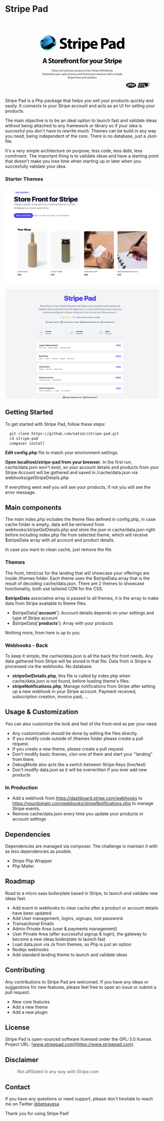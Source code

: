 
#  Stripe Pad
![Stripe Pad Storefront](open-graph.png "Stripe Pad Sample Image")
Stripe Pad is a Php package that helps you sell your products quickly and easily. It connects to your Stripe account and acts as an UI for selling your products.

The main objective is to be an ideal option to launch fast and validate ideas without being attached to any framework or library so if your idea is succesful you don't have to rewrite much. Themes can be build in any way you need, being independent of the core. There is no database, just a Json file.

It's a very simple architecture on purpose, less code, less debt, less comitment. The important thing is to validate ideas and have a starting point that doesn't make you lose time when starting up or later when you succesfully validate your idea.

### Starter Themes
![Stripe Pad Storefront](sample2.png "Grid Theme")

![Stripe Pad Storefront](sample.png "List Theme")




## Getting Started

To get started with Stripe Pad, follow these steps:

```
  git clone https://github.com/natzar/stripe-pad.git
  cd stripe-pad
  composer install
```
**Edit config.php** file to match your environment settings.

**Open localhost/stripe-pad from your browser**. In the first run, cache/data.json won't exist, so your account details and products from your Stripe Account will be gathered and saved in /cache/data.json via webhooks/getStripeDetails.php

If everything went well you will see your products, if not you will see the error message.


## Main components
The main index.php includes the theme files defined in config.php, in case cache folder is empty, data will be retrieved from webhooks/stripeGetDetails.php and store the json in cache/data.json right before including index.php file from selected theme, which will receive $stripeData array with all account and product details.

In case you want to clean cache, just remove the file.


### Themes 
The front, html/css for the landing that will showcase your offerings are inside /themes folder. Each theme uses the $stripeData array that is the result of decoding cache/data.json. There are 2 themes to showcase functionality, both use tailwind CDN for the CSS.

**$stripeData** associative array is passed to all themes, it is the array to make data from Stripe available to theme files.
- $stripeData['**account**']: Account details depends on your settings and type of Stripe account
- $stripeData['**products**']: Array with your products

Nothing more, from here is up to you.

### Webhooks - Back
To keep it simple, the cache/data.json is all the back the front needs. Any data gathered from Stripe will be stored in that file. Data from is Stripe is processed via the webhooks. No database.

- **stripeGetDetails.php**, this file is called by index.php when cache/data.json is not found, before loading theme's files.
- **stripeNotifications.php**, Manage notifications from Stripe after setting up a new webhook in your Stripe account. Payment received, subscription creation, invoice paid, ...


## Usage & Customization
You can also customize the look and feel of the front-end as per your need.

- Any customization should be done by editing the files directly.
- If you modify code outside of /themes folder please create a pull request.
- If you create a new theme, please create a pull request
- Don't modify basic themes, clon one of them and start your "landing" from there.
- DebugMode also acts like a switch between Stripe Keys (live/test)
- Don't modify data.json as it will be overwritten if you ever add new products



### In Production

- Add a webhook from https://dashboard.stripe.com/webhooks to https://yourdomain.com/webhooks/stripeNotifications.php to manage Stripe events.
- Remove cache/data.json every time you update your products or account settings 

## Dependencies
Dependencies are managed via composer. The challenge is maintain it with as less dependencies as posible.

- Stripe Php Wrapper
- Php Mailer


## Roadmap
Road to a micro saas boilerplate based in Stripe, to launch and validate new ideas fast:
- Add event in webhooks to clear cache after a product or account details have been updated
- Add User management, logins, signups, lost password.
- Transactional Emails
- Admin Private Area (user & payments management)
- User Private Area (after successful signup & login), the gateway to become a new ideas boilerplate to launch fast
- Load data.json via Js from themes, so Php is just an option
- Nodejs webhooks
- Add standard landing theme to launch and validate ideas


## Contributing

Any contributions to Stripe Pad are welcomed. If you have any ideas or suggestions for new features, please feel free to open an issue or submit a pull request.
- New core features
- Add a new theme
- Add a new plugin

## License

Stripe Pad is open-sourced software licensed under the GPL-3.0 license.
Project URL: [www.stripepad.com](https://www.stripepad.com)

## Disclaimer

> Not affiliated in any way with Stripe.com

## Contact 

If you have any questions or need support, please don't hesitate to reach me on Twitter [@betoayesa](https://www.twitter.com/betoayesa)

Thank you for using Stripe Pad!
